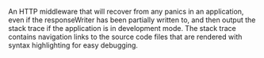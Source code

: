 An HTTP middleware that will recover from any panics in an application, even if the responseWriter has been partially written to, and then output the stack trace if the application is in development mode.
The stack trace contains navigation links to the source code files that are rendered with syntax highlighting for easy debugging.
